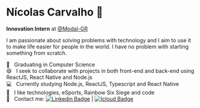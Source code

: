 # Nícolas Carvalho 🎯

**Innovation Intern** at [@Modal-GR](https://github.com/Modal-GR)

I am passionate about solving problems with technology and I aim to use it to make life easier for people in the world.
I have no problem with starting something from scratch.

:rocket:  &nbsp; Graduating in Computer Science
  <br/> :smile: &nbsp; I seek to collaborate with projects in both front-end and back-end using ReactJS, React Native and Node.js
  <br/> :computer: &nbsp; Currently studying Node.js, ReactJS, Typescript and React Native
  <br/> 💬  &nbsp; I like technologies, eSports, Rainbow Six Siege and code
  <br/> :email: &nbsp; Contact me: [![Linkedin Badge](https://img.shields.io/badge/-Nícolas%20Carvalho-blue?style=flat-square&logo=Linkedin&logoColor=white&link=https://www.linkedin.com/in/nicolasdev1/)](https://www.linkedin.com/in/nicolasdev1/) 
| 
[![Icloud Badge](https://img.shields.io/badge/-nicolaspessoal@icloud.com-c14438?style=flat-square&logo=Icloud&logoColor=white&link=mailto:nicolaspessoal@icloud.com)](mailto:nicolaspessoal@icloud.com)

